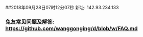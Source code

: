 ##2018年09月28日07时12分07秒 新址: 142.93.234.133
### 兔友常见问题及解答: https://github.com/wanggonging/d/blob/w/FAQ.md
